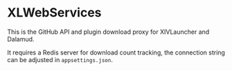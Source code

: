 # XLWebServices
This is the GitHub API and plugin download proxy for XIVLauncher and Dalamud.

It requires a Redis server for download count tracking, the connection string can be adjusted in `appsettings.json`.
